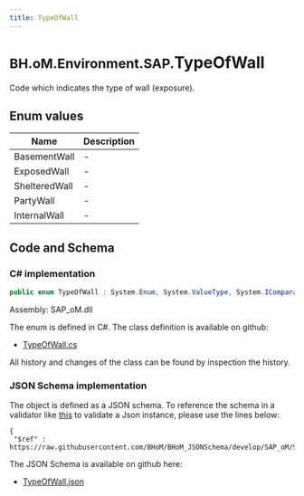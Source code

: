 ```yaml
---
title: TypeOfWall
---
```


# <small>BH.oM.Environment.SAP.</small>**TypeOfWall**

Code which indicates the type of wall (exposure).

## Enum values

| Name            | Description                                                    |
|-----------------|----------------------------------------------------------------|
| BasementWall |  -  |
| ExposedWall |  -  |
| ShelteredWall |  -  |
| PartyWall |  -  |
| InternalWall |  -  |


## Code and Schema

### C# implementation

``` C# title="C#"
public enum TypeOfWall : System.Enum, System.ValueType, System.IComparable, System.ISpanFormattable, System.IFormattable, System.IConvertible
```

Assembly: SAP_oM.dll

The enum is defined in C#. The class definition is available on github:

- [TypeOfWall.cs](https://github.com/BHoM/SAP_Toolkit/blob/develop/SAP_oM/Enums\TypeOfWall.cs)

All history and changes of the class can be found by inspection the history.
### JSON Schema implementation

The object is defined as a JSON schema. To reference the schema in a validator like [this](https://www.jsonschemavalidator.net/) to validate a Json instance, please use the lines below:

``` { .json .copy .select } title="JSON Schema"
{
 "$ref" : https://raw.githubusercontent.com/BHoM/BHoM_JSONSchema/develop/SAP_oM/SAP/TypeOfWall.json}
```

The JSON Schema is available on github here:

- [TypeOfWall.json](https://github.com/BHoM/BHoM_JSONSchema/blob/develop/SAP_oM/SAP/TypeOfWall.json)
